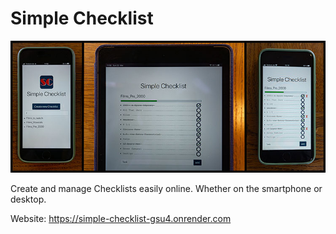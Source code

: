 # Simple Checklist

[![Simple Checklist](Simple-Checklist-Thumbnail.jpg)](https://www.simple-checklist.net)

Create and manage Checklists easily online. Whether on the smartphone or desktop.

Website: <https://simple-checklist-gsu4.onrender.com>
